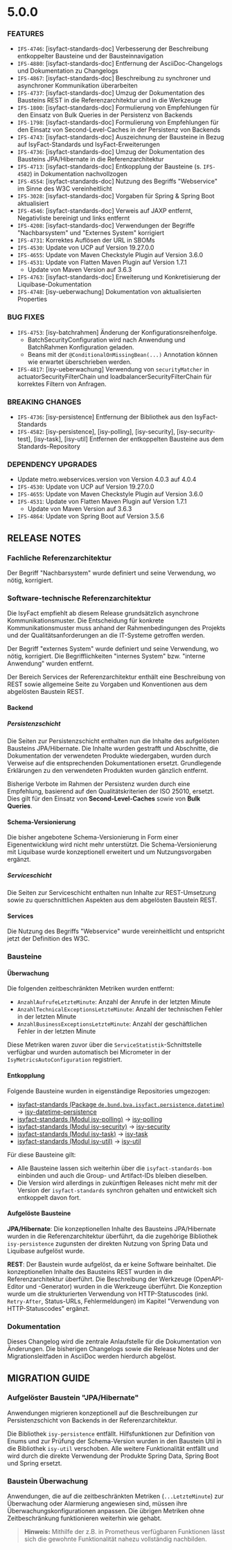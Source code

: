 # 5.0.0
### FEATURES
- `IFS-4746`: [isyfact-standards-doc] Verbesserung der Beschreibung entkoppelter Bausteine und der Bausteinnavigation
- `IFS-4880`: [isyfact-standards-doc] Entfernung der AsciiDoc-Changelogs und Dokumentation zu Changelogs
- `IFS-4867`: [isyfact-standards-doc] Beschreibung zu synchroner und asynchroner Kommunikation überarbeiten
- `IFS-4737`: [isyfact-standards-doc] Umzug der Dokumentation des Bausteins REST in die Referenzarchitektur und in die Werkzeuge
- `IFS-1800`: [isyfact-standards-doc] Formulierung von Empfehlungen für den Einsatz von Bulk Queries in der Persistenz von Backends
- `IFS-1798`: [isyfact-standards-doc] Formulierung von Empfehlungen für den Einsatz von Second-Level-Caches in der Persistenz von Backends
- `IFS-4743`: [isyfact-standards-doc] Auszeichnung der Bausteine in Bezug auf IsyFact-Standards und IsyFact-Erweiterungen
- `IFS-4736`: [isyfact-standards-doc] Umzug der Dokumentation des Bausteins JPA/Hibernate in die Referenzarchitektur
- `IFS-4713`: [isyfact-standards-doc] Entkopplung der Bausteine (s. `IFS-4582`) in Dokumentation nachvollzogen
- `IFS-4554`: [isyfact-standards-doc] Nutzung des Begriffs "Webservice" im Sinne des W3C vereinheitlicht
- `IFS-3028`: [isyfact-standards-doc] Vorgaben für Spring & Spring Boot aktualisiert
- `IFS-4546`: [isyfact-standards-doc] Verweis auf JAXP entfernt, Negativliste bereinigt und links entfernt
- `IFS-4208`: [isyfact-standards-doc] Verwendungen der Begriffe "Nachbarsystem" und "Externes System" korrigiert
- `IFS-4731`: Korrektes Auflösen der URL in SBOMs
- `IFS-4530`: Update von UCP auf Version 19.27.0.0
- `IFS-4655`: Update von Maven Checkstyle Plugin auf Version 3.6.0
- `IFS-4531`: Update von Flatten Maven Plugin auf Version 1.7.1
  * Update von Maven Version auf 3.6.3
- `IFS-4763`: [isyfact-standards-doc] Erweiterung und Konkretisierung der Liquibase-Dokumentation
- `IFS-4748`: [isy-ueberwachung] Dokumentation von aktualisierten Properties

### BUG FIXES
- `IFS-4753`: [isy-batchrahmen] Änderung der Konfigurationsreihenfolge.
  * BatchSecurityConfiguration wird nach Anwendung und BatchRahmen Konfiguration geladen.
  * Beans mit der `@ConditionalOnMissingBean(...)` Annotation können wie erwartet überschrieben werden.
- `IFS-4817`: [isy-ueberwachung] Verwendung von `securityMatcher` in actuatorSecurityFilterChain und loadbalancerSecurityFilterChain für korrektes Filtern von Anfragen.

### BREAKING CHANGES
- `IFS-4736`: [isy-persistence] Entfernung der Bibliothek aus den IsyFact-Standards
- `IFS-4582`: [isy-persistence], [isy-polling], [isy-security], [isy-security-test], [isy-task], [isy-util] Entfernen der entkoppelten Bausteine aus dem Standards-Repository

### DEPENDENCY UPGRADES
- Update metro.webservices.version von Version 4.0.3 auf 4.0.4
- `IFS-4530`: Update von UCP auf Version 19.27.0.0
- `IFS-4655`: Update von Maven Checkstyle Plugin auf Version 3.6.0
- `IFS-4531`: Update von Flatten Maven Plugin auf Version 1.7.1
    * Update von Maven Version auf 3.6.3
- `IFS-4864`: Update von Spring Boot auf Version 3.5.6

## RELEASE NOTES

[//]: # (### Allgemeine Änderungen)
[//]: # (_keine_)

### Fachliche Referenzarchitektur
Der Begriff "Nachbarsystem" wurde definiert und seine Verwendung, wo nötig, korrigiert.

### Software-technische Referenzarchitektur
Die IsyFact empfiehlt ab diesem Release grundsätzlich asynchrone Kommunikationsmuster.
Die Entscheidung für konkrete Kommunikationsmuster muss anhand der Rahmenbedingungen des Projekts und der Qualitätsanforderungen an die IT-Systeme getroffen werden.

Der Begriff "externes System" wurde definiert und seine Verwendung, wo nötig, korrigiert.
Die Begrifflichkeiten "internes System" bzw. "interne Anwendung" wurden entfernt.

Der Bereich Services der Referenzarchitektur enthält eine Beschreibung von REST sowie allgemeine Seite zu Vorgaben und Konventionen aus dem abgelösten Baustein REST. 

#### Backend

##### Persistenzschicht
Die Seiten zur Persistenzschicht enthalten nun die Inhalte des aufgelösten Bausteins JPA/Hibernate.
Die Inhalte wurden gestrafft und Abschnitte, die Dokumentation der verwendeten Produkte wiedergaben, wurden durch Verweise auf die entsprechenden Dokumentationen ersetzt.
Grundlegende Erklärungen zu den verwendeten Produkten wurden gänzlich entfernt.

Bisherige Verbote im Rahmen der Persistenz wurden durch eine Empfehlung, basierend auf den Qualitätskriterien der ISO 25010, ersetzt.
Dies gilt für den Einsatz von **Second-Level-Caches** sowie von **Bulk Queries**.

#### Schema-Versionierung
Die bisher angebotene Schema-Versionierung in Form einer Eigenentwicklung wird nicht mehr unterstützt.
Die Schema-Versionierung mit Liquibase wurde konzeptionell erweitert und um Nutzungsvorgaben ergänzt.

##### Serviceschicht
Die Seiten zur Serviceschicht enthalten nun Inhalte zur REST-Umsetzung sowie zu querschnittlichen Aspekten aus dem abgelösten Baustein REST.

#### Services
Die Nutzung des Begriffs "Webservice" wurde vereinheitlicht und entspricht jetzt der Definition des W3C.

### Bausteine

#### Überwachung
Die folgenden zeitbeschränkten Metriken wurden entfernt:

* `AnzahlAufrufeLetzteMinute`: Anzahl der Anrufe in der letzten Minute
* `AnzahlTechnicalExceptionsLetzteMinute`: Anzahl der technischen Fehler in der letzten Minute
* `AnzahlBusinessExceptionsLetzteMinute`: Anzahl der geschäftlichen Fehler in der letzten Minute

Diese Metriken waren zuvor über die `ServiceStatistik`-Schnittstelle verfügbar und wurden automatisch bei Micrometer in der `IsyMetricsAutoConfiguration` registriert.

#### Entkopplung
Folgende Bausteine wurden in eigenständige Repositories umgezogen:

* [isyfact-standards (Package `de.bund.bva.isyfact.persistence.datetime`)](https://github.com/IsyFact/isyfact-standards/tree/release/4.x/isy-persistence/src/main/java/de/bund/bva/isyfact/persistence/datetime) →
  [isy-datetime-persistence](https://github.com/IsyFact/isy-datetime-persistence)
* [isyfact-standards (Modul isy-polling)](https://github.com/IsyFact/isyfact-standards/tree/release/4.x/isy-polling) → [isy-polling](https://github.com/IsyFact/isy-polling)
* [isyfact-standards (Modul isy-security)](https://github.com/IsyFact/isyfact-standards/tree/release/4.x/isy-security) → [isy-security](https://github.com/IsyFact/isy-security)
* [isyfact-standards (Modul isy-task)](https://github.com/IsyFact/isyfact-standards/tree/release/4.x/isy-task) → [isy-task](https://github.com/IsyFact/isy-task)
* [isyfact-standards (Modul isy-util)](https://github.com/IsyFact/isyfact-standards/tree/release/4.x/isy-util) → [isy-util](https://github.com/IsyFact/isy-util)

Für diese Bausteine gilt:

* Alle Bausteine lassen sich weiterhin über die `isyfact-standards-bom` einbinden und auch die Group- und Artifact-IDs bleiben dieselben.
* Die Version wird allerdings in zukünftigen Releases nicht mehr mit der Version der `isyfact-standards` synchron gehalten und entwickelt sich entkoppelt davon fort.

[//]: # (* Die Bausteine besitzen keinerlei Abhängigkeiten auf die restliche IsyFact mehr.)
[//]: # (Sie setzen allein Java 17 voraus.)
[//]: # (So können sie auch in Anwendungen integriert werden, die noch auf einem älteren Stand der IsyFact beruhen.)

#### Aufgelöste Bausteine

**JPA/Hibernate**: Die konzeptionellen Inhalte des Bausteins JPA/Hibernate wurden in die Referenzarchitektur überführt, da die zugehörige Bibliothek `isy-persistence` zugunsten der direkten Nutzung von Spring Data und Liquibase aufgelöst wurde.

**REST**: Der Baustein wurde aufgelöst, da er keine Software beinhaltet.
Die konzeptionellen Inhalte des Bausteins REST wurden in die Referenzarchitektur überführt.
Die Beschreibung der Werkzeuge (OpenAPI-Editor und -Generator) wurden in die Werkzeuge überführt.
Die Konzeption wurde um die strukturierten Verwendung von HTTP-Statuscodes (inkl. `Retry-After`, Status-URLs, Fehlermeldungen) im Kapitel "Verwendung von HTTP-Statuscodes" ergänzt.

[//]: # (### Deprecations)
[//]: # (_keine_)

### Dokumentation

Dieses Changelog wird die zentrale Anlaufstelle für die Dokumentation von Änderungen.
Die bisherigen Changelogs sowie die Release Notes und der Migrationsleitfaden in AsciiDoc werden hierdurch abgelöst.

## MIGRATION GUIDE

### Aufgelöster Baustein "JPA/Hibernate"
Anwendungen migrieren konzeptionell auf die Beschreibungen zur Persistenzschicht von Backends in der Referenzarchitektur.

Die Bibliothek `isy-persistence` entfällt.
Hilfsfunktionen zur Definition von Enums und zur Prüfung der Schema-Version wurden in den Baustein Util in die Bibliothek `isy-util` verschoben.
Alle weitere Funktionalität entfällt und wird durch die direkte Verwendung der Produkte Spring Data, Spring Boot und Spring ersetzt.

### Baustein Überwachung
Anwendungen, die auf die zeitbeschränkten Metriken (`...LetzteMinute`) zur Überwachung oder Alarmierung angewiesen sind, müssen ihre Überwachungskonfigurationen anpassen. 
Die übrigen Metriken ohne Zeitbeschränkung funktionieren weiterhin wie gehabt.

> **Hinweis:** Mithilfe der z.B. in Prometheus verfügbaren Funktionen lässt sich die gewohnte Funktionalität nahezu vollständig nachbilden.
